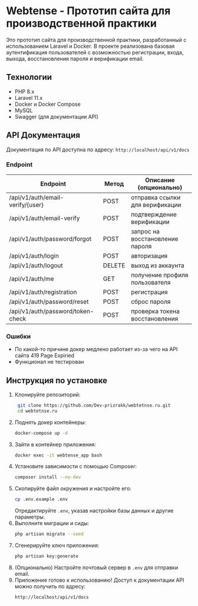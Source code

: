 # Webtense - Прототип сайта для производственной практики
Это прототип сайта для производственной практики, разработанный с использованием Laravel и Docker. В проекте реализована базовая аутентификация пользователей с возможностью регистрации, входа, выхода, восстановления пароля и верификации email.
## Технологии
- PHP 8.x
- Laravel 11.x
- Docker и Docker Compose
- MySQL
- Swagger (для документации API)
## API Документация
Документация по API доступна по адресу: `http://localhost/api/v1/docs`

### Endpoint

| Endpoint | Метод | Описание (опционально) |
|----------|--------|------------------------|
| /api/v1/auth/email-verify/{user} | POST | отправка ссылки для верификации |
| /api/v1/auth/email-verify | POST | подтверждение верификации |
| /api/v1/auth/password/forgot | POST | запрос на восстановление пароля |
| /api/v1/auth/login | POST | авторизация |
| /api/v1/auth/logout | DELETE | выход из аккаунта |
| /api/v1/auth/me | GET | получение профиля пользователя |
| /api/v1/auth/registration | POST | регистрация |
| /api/v1/auth/password/reset | POST | сброс пароля |
| /api/v1/auth/password/token-check | POST | проверка токена восстановления |

### Ошибки
- По какой-то причине докер медлено работает из-за чего на API сайта 419 Page Expiried
- Функционал не тестирован
## Инструкция по установке

1. Клонируйте репозиторий:
   ```bash
    git clone https://github.com/Dev-prizrakk/webtetnse.ru.git
    cd webtetnse.ru
    ```
2. Поднять докер контейнеры:
   ```bash
   docker-compose up -d
   ```
3. Зайти в контейнер приложения:
   ```bash
   docker exec -it webtense_app bash
   ```
4. Установите зависимости с помощью Composer:
   ```bash
   composer install --no-dev
   ```
5. Скопируйте файл окружения и настройте его:
   ```bash
   cp .env.example .env
   ```
   Отредактируйте `.env`, указав настройки базы данных и другие параметры.
6. Выполните миграции и сиды:
   ```bash
   php artisan migrate --seed
   ```
7. Сгенерируйте ключ приложения:
   ```bash
   php artisan key:generate
   ```
8. (Опционально) Настройте почтовый сервер в `.env` для отправки email.
9. Приложение готово к использованию! Доступ к документации API можно получить по адресу:
   ```
   http://localhost/api/v1/docs
   ```
